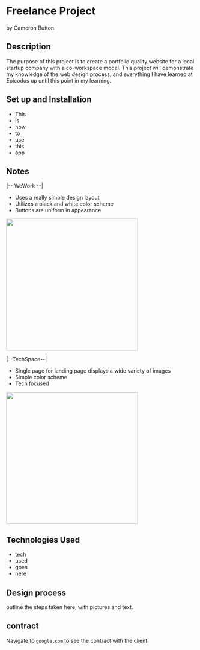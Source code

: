 # Freelance Project

by Cameron Button

## Description
The purpose of this project is to create a portfolio quality website for a local startup company with a co-workspace model.  This project will demonstrate my knowledge of the web design process, and everything I have learned at Epicodus up until this point in my learning.

## Set up and Installation
* This
* is
* how
* to
* use
* this
* app

## Notes
|-- WeWork --|
  * Uses a really simple design layout
  * Utilizes a black and white color scheme
  * Buttons are uniform in appearance

<img src="src/assets/img/weworkpdx.png" height=350>

|--TechSpace--|
  * Single page for landing page displays a wide variety of images
  * Simple color scheme
  * Tech focused

<img src="src/assets/img/techspacepdx.png" height=350>

## Technologies Used
* tech
* used
* goes
* here

## Design process
outline the steps taken here, with pictures and text.


## contract
Navigate to `google.com` to see the contract with the client
